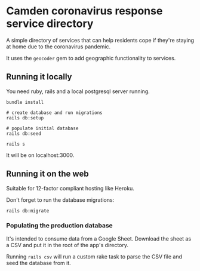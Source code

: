 # Camden coronavirus response service directory

A simple directory of services that can help residents cope if they're staying at home due to the coronavirus pandemic.

It uses the `geocoder` gem to add geographic functionality to services.

## Running it locally

You need ruby, rails and a local postgresql server running.

```
bundle install

# create database and run migrations
rails db:setup

# populate initial database
rails db:seed

rails s
```

It will be on localhost:3000.

## Running it on the web

Suitable for 12-factor compliant hosting like Heroku.

Don't forget to run the database migrations:

```
rails db:migrate
```

### Populating the production database

It's intended to consume data from a Google Sheet. Download the sheet as a CSV and put it in the root of the app's directory.

Running `rails csv` will run a custom rake task to parse the CSV file and seed the database from it.